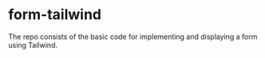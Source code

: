 # form-tailwind
The repo consists of the basic code for implementing and displaying a form using Tailwind.
